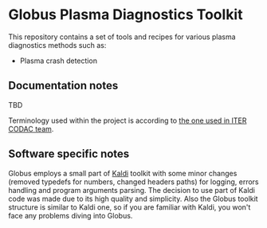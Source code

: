 Globus Plasma Diagnostics Toolkit
=================================

This repository contains a set of tools and recipes for various plasma diagnostics methods such as:
* Plasma crash detection

Documentation notes
-------------------

TBD

Terminology used within the project is according to [the one used in ITER CODAC team](https://static.iter.org/codac/pcdh7/Folder%201/19-ITER_CODAC_Abbreviations_and_Acronyms_2LT73V_v3_0.pdf).

Software specific notes
-----------------------

Globus employs a small part of [Kaldi](https://github.com/kaldi-asr/kaldi) toolkit with some minor
changes (removed typedefs for numbers, changed headers paths) for logging, errors handling and
program arguments parsing. The decision to use part of Kaldi code was made due to its high quality
and simplicity. Also the Globus toolkit structure is similar to Kaldi one, so if you are familiar 
with Kaldi, you won't face any problems diving into Globus. 
